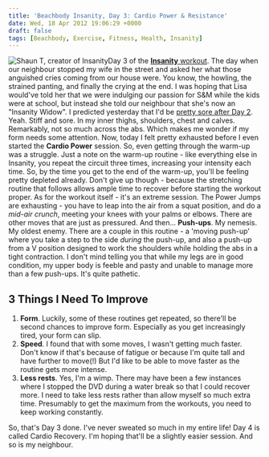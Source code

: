 ```yaml
---
title: 'Beachbody Insanity, Day 3: Cardio Power & Resistance'
date: Wed, 18 Apr 2012 19:06:29 +0000
draft: false
tags: [Beachbody, Exercise, Fitness, Health, Insanity]
---
```


![Shaun T, creator of Insanity](http://gerard.files.wordpress.com/2012/04/shaun-t-insanity.jpg "Shaun T, creator of Insanity")Day 3 of the [**Insanity** workout](http://gerard.wordpress.com/2012/04/16/beachbody-insanity-day-1-the-fit-test/ "Beachbody Insanity, Day 1: The Fit Test"). The day when our neighbour stopped my wife in the street and asked her what those anguished cries coming from our house were. You know, the howling, the strained panting, and finally the crying at the end. I was hoping that Lisa would've told her that we were indulging our passion for S&M while the kids were at school, but instead she told our neighbour that she's now an "Insanity Widow". I predicted yesterday that I'd be [pretty sore after Day 2](http://gerard.wordpress.com/2012/04/17/beachbody-insanity-day-2-plyometric-cardio/ "Beachbody Insanity, Day 2: Plyometric Cardio"). Yeah. Stiff and sore. In my inner thighs, shoulders, chest and calves. Remarkably, not so much across the abs. Which makes me wonder if my form needs some attention. Now, today I felt pretty exhausted before I even started the **Cardio Power** session. So, even getting through the warm-up was a struggle. Just a note on the warm-up routine - like everything else in Insanity, you repeat the circuit three times, increasing your intensity each time. So, by the time you get to the end of the warm-up, you'll be feeling pretty depleted already. Don't give up though - because the stretching routine that follows allows ample time to recover before starting the workout proper. As for the workout itself - it's an extreme session. The Power Jumps are exhausting - you have to leap into the air from a squat position, and do a _mid-air crunch_, meeting your knees with your palms or elbows. There are other moves that are just as pressured. And then... **Push-ups**. My nemesis. My oldest enemy. There are a couple in this routine - a 'moving push-up' where you take a step to the side _during_ the push-up, and also a push-up from a V position designed to work the shoulders while holding the abs in a tight contraction. I don't mind telling you that while my legs are in good condition, my upper body is feeble and pasty and unable to manage more than a few push-ups. It's quite pathetic.

3 Things I Need To Improve
--------------------------

1.  **Form**. Luckily, some of these routines get repeated, so there'll be second chances to improve form. Especially as you get increasingly tired, your form can slip.
2.  **Speed**. I found that with some moves, I wasn't getting much faster. Don't know if that's because of fatigue or because I'm quite tall and have further to move(!) But I'd like to be able to move faster as the routine gets more intense.
3.  **Less rests**. Yes, I'm a wimp. There may have been a few instances where I stopped the DVD during a water break so that I could recover more. I need to take less rests rather than allow myself so much extra time. Presumably to get the maximum from the workouts, you need to keep working constantly.

So, that's Day 3 done. I've never sweated so much in my entire life! Day 4 is called Cardio Recovery. I'm hoping that'll be a slightly easier session. And so is my neighbour.